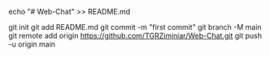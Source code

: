 echo "# Web-Chat" >> README.md

git init
git add README.md
git commit -m "first commit"
git branch -M main
git remote add origin https://github.com/TGRZiminiar/Web-Chat.git
git push -u origin main